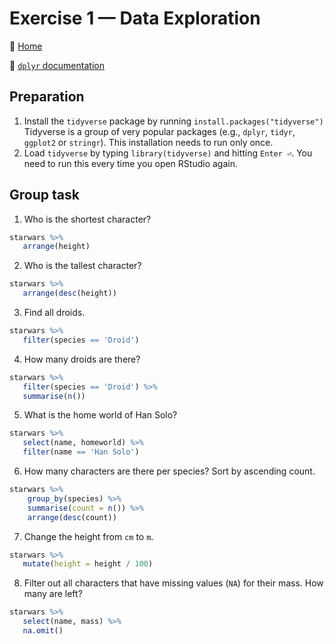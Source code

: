 # Exercise 1 — Data Exploration

:house_with_garden: [Home](./README.md)

:open_book: [`dplyr` documentation](https://dplyr.tidyverse.org/reference/index.html)

## Preparation

1. Install the `tidyverse` package by running `install.packages("tidyverse")`
   Tidyverse is a group of very popular packages (e.g., `dplyr`, `tidyr`, `ggplot2` or `stringr`). This installation needs to run only once.
1. Load `tidyverse` by typing `library(tidyverse)` and hitting `Enter ⏎`. You need to run this every time you open RStudio again.

## Group task

1. Who is the shortest character?

```R
starwars %>%
   arrange(height)
```

2. Who is the tallest character?

```R
starwars %>%
   arrange(desc(height))
```

3. Find all droids.

```R
starwars %>%
   filter(species == 'Droid')
```

4. How many droids are there?

```R
starwars %>%
   filter(species == 'Droid') %>%
   summarise(n())
```

5. What is the home world of Han Solo?

```R
starwars %>%
   select(name, homeworld) %>%
   filter(name == 'Han Solo')
```

6. How many characters are there per species? Sort by ascending count.

```R
starwars %>%
    group_by(species) %>%
    summarise(count = n()) %>%
    arrange(desc(count))
```

7. Change the height from `cm` to `m`.

```R
starwars %>%
   mutate(height = height / 100)
```

8. Filter out all characters that have missing values (`NA`) for their mass. How many are left?

```R
starwars %>%
   select(name, mass) %>%
   na.omit()
```
